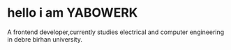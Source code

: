 
# hello i am YABOWERK

A frontend developer,currently studies electrical and computer engineering in debre birhan university.

